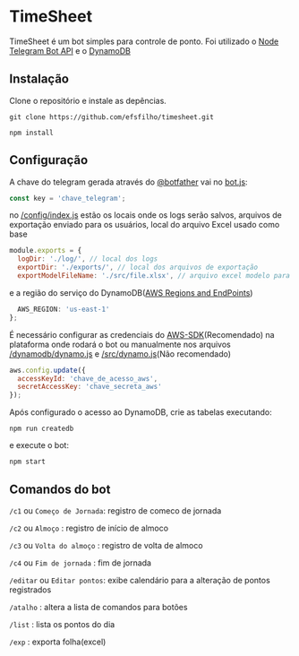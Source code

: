
# TimeSheet

TimeSheet é um bot simples para controle de ponto.
Foi utilizado o [Node Telegram Bot API](https://github.com/yagop/node-telegram-bot-api) e o [DynamoDB](https://aws.amazon.com/dynamodb/)

## Instalação
Clone o repositório e instale as depências.
```
git clone https://github.com/efsfilho/timesheet.git

npm install
```

## Configuração 
A chave do telegram gerada através do [@botfather](https://telegram.me/BotFather) vai no [bot.js](./bot.js):
```js
const key = 'chave_telegram';
```
no [/config/index.js](./config/index.js) estão os locais onde os logs serão salvos, arquivos de exportação enviado para os usuários, local do arquivo Excel usado como base
```js
module.exports = {
  logDir: './log/', // local dos logs
  exportDir: './exports/', // local dos arquivos de exportação
  exportModelFileName: './src/file.xlsx', // arquivo excel modelo para exportacao
```
e a região do serviço do DynamoDB([AWS Regions and EndPoints](https://docs.aws.amazon.com/general/latest/gr/rande.html))
``` js
  AWS_REGION: 'us-east-1'
};
```
É necessário configurar as credenciais do [AWS-SDK](https://docs.aws.amazon.com/sdk-for-javascript/v2/developer-guide/setting-credentials-node.html)(Recomendado) na plataforma onde rodará o bot ou manualmente nos arquivos  [/dynamodb/dynamo.js](./dynamodb/dynamo.js) e  [/src/dynamo.js](./src/dynamo.js)(Não recomendado)
```js
aws.config.update({
  accessKeyId: 'chave_de_acesso_aws',
  secretAccessKey: 'chave_secreta_aws'
});
```
Após configurado o acesso ao DynamoDB, crie as tabelas executando:
```
npm run createdb
```
e execute o bot:
```
npm start
```
## Comandos do bot
`/c1` ou `Começo de Jornada`: registro de comeco de jornada

`/c2` ou `Almoço`           : registro de início de almoco

`/c3` ou `Volta do almoço`  : registro de volta de almoco

`/c4` ou `Fim de jornada`   : fim de jornada

`/editar` ou `Editar pontos`: exibe calendário para a alteração de pontos registrados

`/atalho`                   : altera a lista de comandos para botões

`/list`                     : lista os pontos do dia

`/exp`                      : exporta folha(excel)


